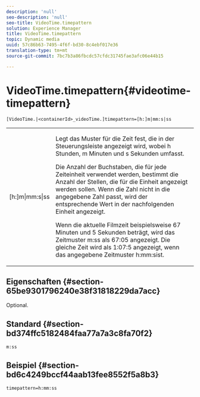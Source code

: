 ```yaml
---
description: 'null'
seo-description: 'null'
seo-title: VideoTime.timepattern
solution: Experience Manager
title: VideoTime.timepattern
topic: Dynamic media
uuid: 57c86b63-7495-4f6f-bd30-8c4ebf017e36
translation-type: tm+mt
source-git-commit: 7bc7b3a86fbcdc57cfdc31745fae3afc06e44b15

---
```



# VideoTime.timepattern{#videotime-timepattern}

`[VideoTime.|<containerId>_videoTime.]timepattern=[h:]m|mm:s|ss`

<table id="table_9FC55144166F406DB07DFE0C57791475"> 
 <tbody> 
  <tr> 
   <td colname="col1"> <p> <span class="codeph"> [h:]m|mm:s|ss</span> </p> </td> 
   <td colname="col2"> <p> Legt das Muster für die Zeit fest, die in der Steuerungsleiste angezeigt wird, wobei <span class="codeph"> h</span> Stunden, <span class="codeph"> m</span> Minuten und <span class="codeph"> s</span> Sekunden umfasst. </p> <p>Die Anzahl der Buchstaben, die für jede Zeiteinheit verwendet werden, bestimmt die Anzahl der Stellen, die für die Einheit angezeigt werden sollen. Wenn die Zahl nicht in die angegebene Zahl passt, wird der entsprechende Wert in der nachfolgenden Einheit angezeigt. </p> <p>Wenn die aktuelle Filmzeit beispielsweise 67 Minuten und 5 Sekunden beträgt, wird das Zeitmuster <span class="codeph"> m:ss</span> als 67:05 angezeigt. Die gleiche Zeit wird als 1:07:5 angezeigt, wenn das angegebene Zeitmuster <span class="codeph"> h:mm:s</span>ist. </p> </td> 
  </tr> 
 </tbody> 
</table>

## Eigenschaften {#section-65be9301796240e38f31818229da7acc}

Optional.

## Standard {#section-bd374ffc5182484faa77a7a3c8fa70f2}

`m:ss`

## Beispiel {#section-bd6c4249bccf44aab13fee8552f5a8b3}

`timepattern=h:mm:ss`
